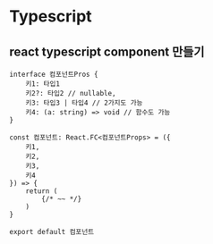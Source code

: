 # Typescript

## react typescript component 만들기

```tsx
interface 컴포넌트Pros {
    키1: 타입1
    키2?: 타입2 // nullable,
    키3: 타입3 | 타입4 // 2가지도 가능
    키4: (a: string) => void // 함수도 가능 
}

const 컴포넌트: React.FC<컴포넌트Props> = ({
    키1,
    키2,
    키3,
    키4
}) => {
    return (
        {/* ~~ */}
    )
}

export default 컴포넌트
```